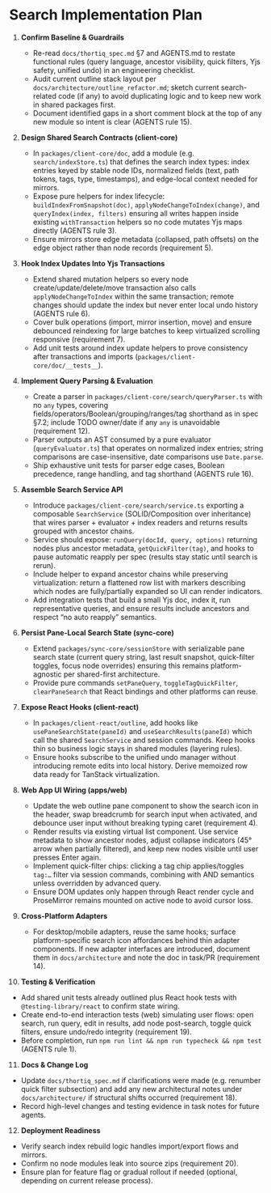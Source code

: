# Search Implementation Plan

1. **Confirm Baseline & Guardrails**
   - Re-read `docs/thortiq_spec.md` §7 and AGENTS.md to restate functional rules (query language, ancestor visibility, quick filters, Yjs safety, unified undo) in an engineering checklist.
   - Audit current outline stack layout per `docs/architecture/outline_refactor.md`; sketch current search-related code (if any) to avoid duplicating logic and to keep new work in shared packages first.
   - Document identified gaps in a short comment block at the top of any new module so intent is clear (AGENTS rule 15).

2. **Design Shared Search Contracts (client-core)**
   - In `packages/client-core/doc`, add a module (e.g. `search/indexStore.ts`) that defines the search index types: index entries keyed by stable node IDs, normalized fields (text, path tokens, tags, type, timestamps), and edge-local context needed for mirrors.
   - Expose pure helpers for index lifecycle: `buildIndexFromSnapshot(doc)`, `applyNodeChangeToIndex(change)`, and `queryIndex(index, filters)` ensuring all writes happen inside existing `withTransaction` helpers so no code mutates Yjs maps directly (AGENTS rule 3).
   - Ensure mirrors store edge metadata (collapsed, path offsets) on the edge object rather than node records (requirement 5).

3. **Hook Index Updates Into Yjs Transactions**
   - Extend shared mutation helpers so every node create/update/delete/move transaction also calls `applyNodeChangeToIndex` within the same transaction; remote changes should update the index but never enter local undo history (AGENTS rule 6).
   - Cover bulk operations (import, mirror insertion, move) and ensure debounced reindexing for large batches to keep virtualized scrolling responsive (requirement 7).
   - Add unit tests around index update helpers to prove consistency after transactions and imports (`packages/client-core/doc/__tests__`).

4. **Implement Query Parsing & Evaluation**
   - Create a parser in `packages/client-core/search/queryParser.ts` with no `any` types, covering fields/operators/Boolean/grouping/ranges/tag shorthand as in spec §7.2; include TODO owner/date if any `any` is unavoidable (requirement 12).
   - Parser outputs an AST consumed by a pure evaluator (`queryEvaluator.ts`) that operates on normalized index entries; string comparisons are case-insensitive, date comparisons use `Date.parse`.
   - Ship exhaustive unit tests for parser edge cases, Boolean precedence, range handling, and tag shorthand (AGENTS rule 16).

5. **Assemble Search Service API**
   - Introduce `packages/client-core/search/service.ts` exporting a composable `SearchService` (SOLID/Composition over inheritance) that wires parser + evaluator + index readers and returns results grouped with ancestor chains.
   - Service should expose: `runQuery(docId, query, options)` returning nodes plus ancestor metadata, `getQuickFilter(tag)`, and hooks to pause automatic reapply per spec (results stay static until search is rerun).
   - Include helper to expand ancestor chains while preserving virtualization: return a flattened row list with markers describing which nodes are fully/partially expanded so UI can render indicators.
   - Add integration tests that build a small Yjs doc, index it, run representative queries, and ensure results include ancestors and respect “no auto reapply” semantics.

6. **Persist Pane-Local Search State (sync-core)**
   - Extend `packages/sync-core/sessionStore` with serializable pane search state (current query string, last result snapshot, quick-filter toggles, focus node overrides) ensuring this remains platform-agnostic per shared-first architecture.
   - Provide pure commands `setPaneQuery`, `toggleTagQuickFilter`, `clearPaneSearch` that React bindings and other platforms can reuse.

7. **Expose React Hooks (client-react)**
   - In `packages/client-react/outline`, add hooks like `usePaneSearchState(paneId)` and `useSearchResults(paneId)` which call the shared `SearchService` and session commands. Keep hooks thin so business logic stays in shared modules (layering rules).
   - Ensure hooks subscribe to the unified undo manager without introducing remote edits into local history. Derive memoized row data ready for TanStack virtualization.

8. **Web App UI Wiring (apps/web)**
   - Update the web outline pane component to show the search icon in the header, swap breadcrumb for search input when activated, and debounce user input without breaking typing caret (requirement 4).
   - Render results via existing virtual list component. Use service metadata to show ancestor nodes, adjust collapse indicators (45° arrow when partially filtered), and keep new nodes visible until user presses Enter again.
   - Implement quick-filter chips: clicking a tag chip applies/toggles `tag:…` filter via session commands, combining with AND semantics unless overridden by advanced query.
   - Ensure DOM updates only happen through React render cycle and ProseMirror remains mounted on active node to avoid cursor loss.

9. **Cross-Platform Adapters**
   - For desktop/mobile adapters, reuse the same hooks; surface platform-specific search icon affordances behind thin adapter components. If new adapter interfaces are introduced, document them in `docs/architecture` and note the doc in task/PR (requirement 14).

10. **Testing & Verification**
   - Add shared unit tests already outlined plus React hook tests with `@testing-library/react` to confirm state wiring.
   - Create end-to-end interaction tests (web) simulating user flows: open search, run query, edit in results, add node post-search, toggle quick filters, ensure undo/redo integrity (requirement 19).
   - Before completion, run `npm run lint && npm run typecheck && npm test` (AGENTS rule 1).

11. **Docs & Change Log**
   - Update `docs/thortiq_spec.md` if clarifications were made (e.g. renumber quick filter subsection) and add any new architectural notes under `docs/architecture/` if structural shifts occurred (requirement 18).
   - Record high-level changes and testing evidence in task notes for future agents.

12. **Deployment Readiness**
   - Verify search index rebuild logic handles import/export flows and mirrors.
   - Confirm no node modules leak into source zips (requirement 20).
   - Ensure plan for feature flag or gradual rollout if needed (optional, depending on current release process).

